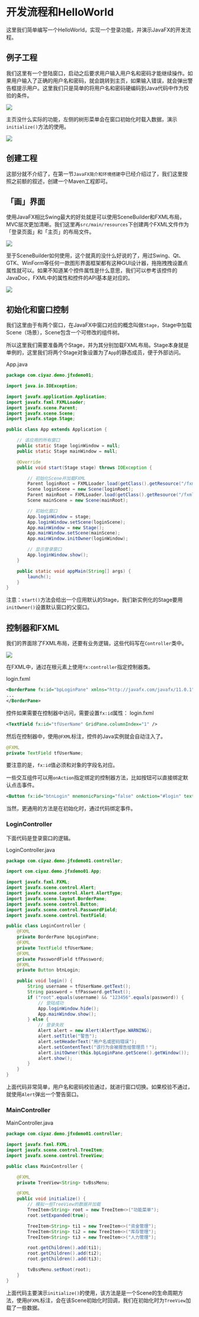 # 开发流程和HelloWorld

这里我们简单编写一个HelloWorld，实现一个登录功能，并演示JavaFX的开发流程。

## 例子工程

我们这里有一个登陆窗口，启动之后要求用户输入用户名和密码才能继续操作。如果用户输入了正确的用户名和密码，就会跳转到主页，如果输入错误，就会弹出警告框提示用户。这里我们只是简单的将用户名和密码硬编码到Java代码中作为校验的条件。

![](res/1.png)

主页没什么实际的功能，左侧的树形菜单会在窗口初始化时载入数据，演示`initialize()`方法的使用。

![](res/2.png)

## 创建工程

这部分就不介绍了，在第一节`JavaFX简介和环境搭建`中已经介绍过了，我们这里按照之前额的叙述，创建一个Maven工程即可。

## 「画」界面

使用JavaFX相比Swing最大的好处就是可以使用SceneBuilder和FXML布局，MVC层次更加清晰。我们这里再`src/main/resources`下创建两个FXML文件作为「登录页面」和「主页」的布局文件。

![](res/3.png)

至于SceneBuilder如何使用，这个就真的没什么好说的了，用过Swing、Qt、GTK、WinForm等任何一款图形界面框架都有这种GUI设计器，拖拖拽拽设置点属性就可以。如果不知道某个控件属性是什么意思，我们可以参考该控件的JavaDoc，FXML中的属性和控件的API基本是对应的。

![](res/4.png)

## 初始化和窗口控制

我们这里由于有两个窗口，在JavaFX中窗口对应的概念叫做`Stage`，Stage中加载Scene（场景），Scene包含一个可修改的组件树。

所以这里我们需要准备两个Stage，并为其分别加载FXML布局。Stage本身就是单例的，这里我们将两个Stage对象设置为了`App`的静态成员，便于外部访问。

App.java
```java
package com.ciyaz.demo.jfxdemo01;

import java.io.IOException;

import javafx.application.Application;
import javafx.fxml.FXMLLoader;
import javafx.scene.Parent;
import javafx.scene.Scene;
import javafx.stage.Stage;

public class App extends Application {

	// 该应用的所有窗口
	public static Stage loginWindow = null;
	public static Stage mainWindow = null;

	@Override
	public void start(Stage stage) throws IOException {

		// 初始化Scene并加载FXML
		Parent loginRoot = FXMLLoader.load(getClass().getResource("/fxml/Login.fxml"));
		Scene loginScene = new Scene(loginRoot);
		Parent mainRoot = FXMLLoader.load(getClass().getResource("/fxml/Main.fxml"));
		Scene mainScene = new Scene(mainRoot);

		// 初始化窗口
		App.loginWindow = stage;
		App.loginWindow.setScene(loginScene);
		App.mainWindow = new Stage();
		App.mainWindow.setScene(mainScene);
		App.mainWindow.initOwner(loginWindow);

		// 显示登录窗口
		App.loginWindow.show();
	}

	public static void appMain(String[] args) {
		launch();
	}
}
```

注意：`start()`方法会给出一个应用默认的Stage，我们新实例化的Stage要用`initOwner()`设置默认窗口的父窗口。

## 控制器和FXML

我们的界面除了FXML布局，还要有业务逻辑，这些代码写在`Controller`类中。

![](res/5.png)

在FXML中，通过在根元素上使用`fx:controller`指定控制器类。

login.fxml
```xml
<BorderPane fx:id="bpLoginPane" xmlns="http://javafx.com/javafx/11.0.1" xmlns:fx="http://javafx.com/fxml/1" fx:controller="com.ciyaz.demo.jfxdemo01.controller.LoginController">
...
</BorderPane>
```

控件如果需要在控制器中访问，需要设置`fx:id`属性：
login.fxml
```xml
<TextField fx:id="tfUserName" GridPane.columnIndex="1" />
```

然后在控制器中，使用`@FXML`标注，控件的Java实例就会自动注入了。
```java
@FXML
private TextField tfUserName;
```

要注意的是，`fx:id`值必须和对象的字段名对应。

一些交互组件可以用`onAction`指定绑定的控制器方法，比如按钮可以直接绑定默认点击事件。

```xml
<Button fx:id="btnLogin" mnemonicParsing="false" onAction="#login" text="登录" GridPane.columnIndex="1" GridPane.rowIndex="2" />
```

当然，更通用的方法是在初始化时，通过代码绑定事件。

### LoginController

下面代码是登录窗口的逻辑。

LoginController.java
```java
package com.ciyaz.demo.jfxdemo01.controller;

import com.ciyaz.demo.jfxdemo01.App;

import javafx.fxml.FXML;
import javafx.scene.control.Alert;
import javafx.scene.control.Alert.AlertType;
import javafx.scene.layout.BorderPane;
import javafx.scene.control.Button;
import javafx.scene.control.PasswordField;
import javafx.scene.control.TextField;

public class LoginController {
	@FXML
	private BorderPane bpLoginPane;
	@FXML
	private TextField tfUserName;
	@FXML
	private PasswordField tfPassword;
	@FXML
	private Button btnLogin;

	public void login() {
		String username = tfUserName.getText();
		String password = tfPassword.getText();
		if ("root".equals(username) && "123456".equals(password)) {
			// 登陆成功
			App.loginWindow.hide();
			App.mainWindow.show();
		} else {
			// 登录失败
			Alert alert = new Alert(AlertType.WARNING);
			alert.setTitle("警告");
			alert.setHeaderText("用户名或密码错误");
			alert.setContentText("该行为会被报告给管理员！");
			alert.initOwner(this.bpLoginPane.getScene().getWindow());
			alert.show();
		}
	}
}
```

上面代码非常简单，用户名和密码校验通过，就进行窗口切换。如果校验不通过，就使用`Alert`弹出一个警告窗口。

### MainController

MainController.java
```java
package com.ciyaz.demo.jfxdemo01.controller;

import javafx.fxml.FXML;
import javafx.scene.control.TreeItem;
import javafx.scene.control.TreeView;

public class MainController {

	@FXML
	private TreeView<String> tvBssMenu;

	@FXML
	public void initialize() {
		// 模拟一些TreeView的数据并加载
		TreeItem<String> root = new TreeItem<>("功能菜单");
		root.setExpanded(true);

		TreeItem<String> ti1 = new TreeItem<>("资金管理");
		TreeItem<String> ti2 = new TreeItem<>("库存管理");
		TreeItem<String> ti3 = new TreeItem<>("人力管理");

		root.getChildren().add(ti1);
		root.getChildren().add(ti2);
		root.getChildren().add(ti3);

		tvBssMenu.setRoot(root);
	}
}
```

上面代码主要演示`initialize()`的使用，该方法是是一个Scene的生命周期方法，使用`@FXML`标注，会在该Scene初始化时回调，我们在初始化时为`TreeView`加载了一些数据。
